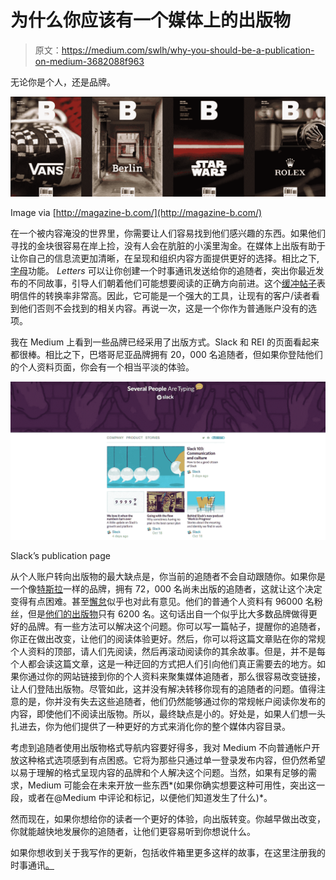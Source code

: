 # 为什么你应该有一个媒体上的出版物

> 原文：<https://medium.com/swlh/why-you-should-be-a-publication-on-medium-3682088f963>

无论你是个人，还是品牌。

![](img/c4b716c6df4abb7124651d1e28217207.png)

Image via [http://magazine-b.com/](http://magazine-b.com/)

在一个被内容淹没的世界里，你需要让人们容易找到他们感兴趣的东西。如果他们寻找的金块很容易在岸上捡，没有人会在肮脏的小溪里淘金。在媒体上出版有助于让你自己的信息流更加清晰，在呈现和组织内容方面提供更好的选择。相比之下,[字母](https://medium.com/u/504c7870fdb6#.omsxnnnfd)功能。 *Letters* 可以让你创建一个时事通讯发送给你的追随者，突出你最近发布的不同故事，引导人们朝着他们可能想要阅读的正确方向前进。这个[缓冲帖子](https://blog.bufferapp.com/medium-marketing-strategies)表明信件的转换率非常高。因此，它可能是一个强大的工具，让现有的客户/读者看到他们否则不会找到的相关内容。再说一次，这是一个你作为普通账户没有的选项。

我在 Medium 上看到一些品牌已经采用了出版方式。Slack 和 REI 的页面看起来都很棒。相比之下，巴塔哥尼亚品牌拥有 20，000 名追随者，但如果你登陆他们的个人资料页面，你会有一个相当平淡的体验。

![](img/48c5fc3cc53fa3414486afc5a5904aa8.png)

Slack’s publication page

从个人账户转向出版物的最大缺点是，你当前的追随者不会自动跟随你。如果你是一个像[特斯拉](https://medium.com/u/24413768aadb?source=post_page-----3682088f963--------------------------------)一样的品牌，拥有 72，000 名尚未出版的追随者，这就让这个决定变得有点困难。甚至[懈怠](https://medium.com/u/26d90a99f605?source=post_page-----3682088f963--------------------------------)似乎也对此有意见。他们的普通个人资料有 96000 名粉丝，但是[他们的出版物](https://slackhq.com/)只有 6200 名。这句话出自一个似乎比大多数品牌做得更好的品牌。有一些方法可以解决这个问题。你可以写一篇帖子，提醒你的追随者，你正在做出改变，让他们的阅读体验更好。然后，你可以将这篇文章贴在你的常规个人资料的顶部，请人们先阅读，然后再滚动阅读你的其余故事。但是，并不是每个人都会读这篇文章，这是一种迂回的方式把人们引向他们真正需要去的地方。如果你通过你的网站链接到你的个人资料来聚集媒体追随者，那么很容易改变链接，让人们登陆出版物。尽管如此，这并没有解决转移你现有的追随者的问题。值得注意的是，你并没有失去这些追随者，他们仍然能够通过你的常规帐户阅读你发布的内容，即使他们不阅读出版物。所以，最终缺点是小的。好处是，如果人们想一头扎进去，你为他们提供了一种更好的方式来消化你的整个媒体内容目录。

考虑到追随者使用出版物格式导航内容要好得多，我对 Medium 不向普通帐户开放这种格式选项感到有点困惑。它将为那些只通过单一登录发布内容，但仍然希望以易于理解的格式呈现内容的品牌和个人解决这个问题。当然，如果有足够的需求，Medium 可能会在未来开放一些东西*(如果你确实想要这种可用性，突出这一段，或者在@Medium 中评论和标记，以便他们知道发生了什么)*。

然而现在，如果你想给你的读者一个更好的体验，向出版转变。你越早做出改变，你就能越快地发展你的追随者，让他们更容易听到你想说什么。

如果你想收到关于我写作的更新，包括收件箱里更多这样的故事，在这里注册我的时事通讯[。](http://timhawken.us3.list-manage1.com/subscribe?u=695fe4e04b6b468b9e9800076&id=957f3ad9ec)